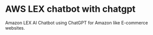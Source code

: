 # AWS LEX chatbot with chatgpt
 Amazon LEX AI Chatbot using ChatGPT for Amazon like E-commerce websites.
